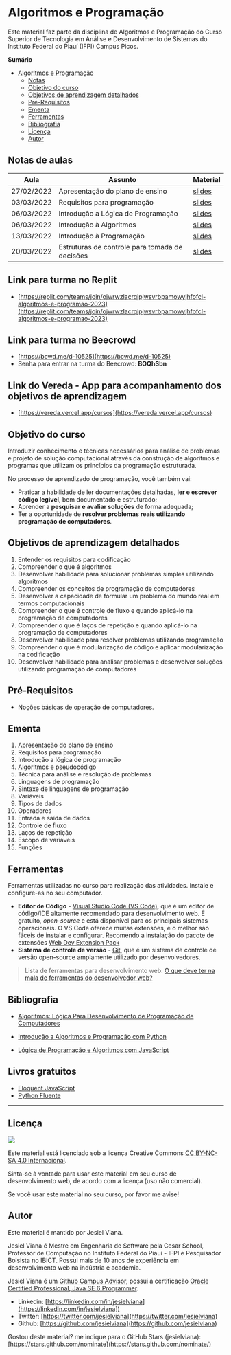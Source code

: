# Algoritmos e Programação

Este material faz parte da disciplina de Algoritmos e Programação do Curso Superior de Tecnologia em Análise e Desenvolvimento de Sistemas do Instituto Federal do Piauí (IFPI) Campus Picos.

**Sumário**

- [Algoritmos e Programação](#algortimos-e-programação)
  - [Notas](#notas-de-aulas)
  - [Objetivo do curso](#objetivo-do-curso)
  - [Objetivos de aprendizagem detalhados](#objetivos-de-aprendizagem-detalhados)
  - [Pré-Requisitos](#pré-requisitos)
  - [Ementa](#ementa)
  - [Ferramentas](#ferramentas)
  - [Bibliografia](#bibliografia)
  - [Licença](#licença)
  - [Autor](#autor)

## Notas de aulas

| Aula       | Assunto                                        | Material                                                     |
| ---------- | ---------------------------------------------- | ------------------------------------------------------------ |
| 27/02/2022 | Apresentação do plano de ensino                | <a target="_blank" href="https://bit.ly/3xh444S" >slides</a> |
| 03/03/2022 | Requisitos para programação                    | <a target="_blank" href="https://bit.ly/3kSkEWc" >slides</a> |
| 06/03/2022 | Introdução a Lógica de Programação             | <a target="_blank" href="https://bit.ly/3F0X4O0" >slides</a> |
| 06/03/2022 | Introdução à Algoritmos                        | <a target="_blank" href="https://bit.ly/3ZM2hkJ" >slides</a> |
| 13/03/2022 | Introdução à Programação                       | <a target="_blank" href="https://bit.ly/3FmGqIJ" >slides</a> |
| 20/03/2022 | Estruturas de controle para tomada de decisões | <a target="_blank" href="https://bit.ly/3LKue8R" >slides</a> |

## Link para turma no Replit

- [https://replit.com/teams/join/ojwrwzlacrqjpjwsvrbpamowyjhfofcl-algoritmos-e-programao-2023](https://replit.com/teams/join/ojwrwzlacrqjpjwsvrbpamowyjhfofcl-algoritmos-e-programao-2023)

## Link para turma no Beecrowd

- [https://bcwd.me/d-10525](https://bcwd.me/d-10525)
- Senha para entrar na turma do Beecrowd: **BOQhSbn**

## Link do Vereda - App para acompanhamento dos objetivos de aprendizagem
- [https://vereda.vercel.app/cursos](https://vereda.vercel.app/cursos)

## Objetivo do curso

Introduzir conhecimento e técnicas necessários para análise de problemas e projeto de solução computacional através da construção de algoritmos e programas que utilizam os princípios da programação estruturada.

No processo de aprendizado de programação, você também vai:

- Praticar a habilidade de ler documentações detalhadas, **ler e escrever código legível**, bem documentado e estruturado;
- Aprender a **pesquisar e avaliar soluções** de forma adequada;
- Ter a oportunidade de **resolver problemas reais utilizando programação de computadores**.

## Objetivos de aprendizagem detalhados

1. Entender os requisitos para codificação
1. Compreender o que é algoritmos
1. Desenvolver habilidade para solucionar problemas simples utilizando algoritmos
1. Compreender os conceitos de programação de computadores
1. Desenvolver a capacidade de formular um problema do mundo real em termos computacionais
1. Compreender o que é controle de fluxo e quando aplicá-lo na programação de computadores
1. Compreender o que é laços de repetição e quando aplicá-lo na programação de computadores
1. Desenvolver habilidade para resolver problemas utilizando programação
1. Compreender o que é modularização de código e aplicar modularização na codificação
1. Desenvolver habilidade para analisar problemas e desenvolver soluções utilizando programação de computadores

## Pré-Requisitos

- Noções básicas de operação de computadores.

## Ementa

1. Apresentação do plano de ensino
1. Requisitos para programação
1. Introdução a lógica de programação
1. Algoritmos e pseudocódigo
1. Técnica para análise e resolução de problemas
1. Linguagens de programação
1. Sintaxe de linguagens de programação
1. Variáveis
1. Tipos de dados
1. Operadores
1. Entrada e saída de dados
1. Controle de fluxo
1. Laços de repetição
1. Escopo de variáveis
1. Funções

## Ferramentas

Ferramentas utilizadas no curso para realização das atividades. Instale e configure-as no seu computador.

- **Editor de Código** - [Visual Studio Code (VS Code)](https://code.visualstudio.com), que é um editor de código/IDE altamente recomendado para desenvolvimento web. É gratuito, _open-source_ e está disponível para os principais sistemas operacionais. O VS Code oferece muitas extensões, e o melhor são fáceis de instalar e configurar. Recomendo a instalação do pacote de extensões [Web Dev Extension Pack](https://marketplace.visualstudio.com/items?itemName=jesielviana.web-dev-extension-pack)
- **Sistema de controle de versão** - [Git](https://git-scm.com), que é um sistema de controle de versão open-source amplamente utilizado por desenvolvedores.

> Lista de ferramentas para desenvolvimento web: [O que deve ter na mala de ferramentas do desenvolvedor web?](https://jesielviana.com/blog/web-dev-tools)

## Bibliografia

- [Algoritmos: Lógica Para Desenvolvimento de Programação de Computadores](https://www.amazon.com.br/Algoritmos-Desenvolvimento-Programa%C3%A7%C3%A3o-Computadores-Atualizada/dp/8536531452)

- [Introdução a Algoritmos e Programação com Python](https://www.amazon.com.br/Introdu%C3%A7%C3%A3o-Algoritmos-Programa%C3%A7%C3%A3o-com-Python/dp/8535290516)
- [Lógica de Programação e Algoritmos com JavaScript](https://www.amazon.com.br/L%C3%B3gica-Programa%C3%A7%C3%A3o-Algoritmos-com-JavaScript/dp/6586057906/)

## Livros gratuitos

- [Eloquent JavaScript](https://github.com/braziljs/eloquente-javascript)
- [Python Fluente](https://pythonfluente.com/)

---

## Licença

![](https://licensebuttons.net/l/by-nc-sa/4.0/88x31.png)

Este material está licenciado sob a licença Creative Commons [CC BY-NC-SA 4.0 Internacional](https://creativecommons.org/licenses/by-nc-sa/4.0/deed.pt_BR).

Sinta-se à vontade para usar este material em seu curso de desenvolvimento web, de acordo com a licença (uso não comercial).

Se você usar este material no seu curso, por favor me avise!

## Autor

Este material é mantido por Jesiel Viana.

Jesiel Viana é Mestre em Engenharia de Software pela Cesar School, Professor de Computação no Instituto Federal do Piauí - IFPI e Pesquisador Bolsista no IBICT. Possui mais de 10 anos de experiência em desenvolvimento web na indústria e academia.

Jesiel Viana é um [Github Campus Advisor](https://education.github.com/teachers/advisors), possui a certificação [Oracle Certified Professional, Java SE 6 Programmer](https://www.credly.com/badges/b53a6b6d-baae-4fa3-88d6-1550d33e1e0a/public_url).

- Linkedin: [https://linkedin.com/in/jesielviana](https://linkedin.com/in/jesielviana])
- Twitter: [https://twitter.com/jesielviana](https://twitter.com/jesielviana)
- Github: [https://github.com/jesielviana](https://github.com/jesielviana)

Gostou deste material? me indique para o GitHub Stars (jesielviana): [https://stars.github.com/nominate](https://stars.github.com/nominate/)
